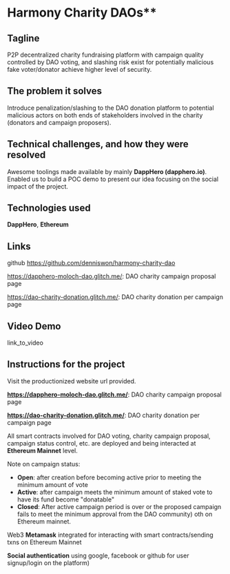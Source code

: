 # Harmony Charity DAOs**
 
## Tagline

P2P decentralized charity fundraising platform with campaign quality controlled by DAO voting, and slashing risk exist for potentially malicious fake voter/donator achieve higher level of security.
 
## The problem it solves

Introduce penalization/slashing to the DAO donation platform to potential malicious actors on both ends of stakeholders involved in the charity (donators and campaign proposers).
 
## Technical challenges, and how they were resolved
 
Awesome toolings made available by mainly **DappHero (dapphero.io)**. Enabled us to build a POC demo to present our idea focusing on the social impact of the project.
 
## Technologies used
 
**DappHero**, **Ethereum**

## Links
 
github https://github.com/denniswon/harmony-charity-dao

https://dapphero-moloch-dao.glitch.me/: DAO charity campaign proposal page

https://dao-charity-donation.glitch.me/: DAO charity donation per campaign page

## Video Demo

link_to_video

## Instructions for the project

Visit the productionized website url provided.

**https://dapphero-moloch-dao.glitch.me/**: DAO charity campaign proposal page

**https://dao-charity-donation.glitch.me/**: DAO charity donation per campaign page

All smart contracts involved for DAO voting, charity campaign proposal, campaign status control, etc. are deployed and being interacted at **Ethereum Mainnet** level.

Note on campaign status:
- **Open**: after creation before becoming active prior to meeting the minimum amount of vote
- **Active**: after campaign meets the minimum amount of staked vote to have its fund become "donatable"
- **Closed**: After active campaign period is over or the proposed campaign fails to meet the minimum approval from the DAO community) oth on Ethereum mainnet.

Web3 **Metamask** integrated for interacting with smart contracts/sending txns on Ethereum Mainnet

**Social authentication** using google, facebook or github for user signup/login on the platform)

